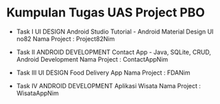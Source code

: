 # Kumpulan Tugas UAS Project PBO 

* Task I
UI DESIGN
Android Studio Tutorial - Android Material Design UI no82
Nama Project : Project82Nim

* Task II
ANDROID DEVELOPMENT
Contact App - Java, SQLite, CRUD, Android Development
Nama Project : ContactAppNim

* Task III
UI DESIGN
Food Delivery App
Nama Project : FDANim

* Task IV
ANDROID DEVELOPMENT
Aplikasi Wisata
Nama Project : WisataAppNim

 